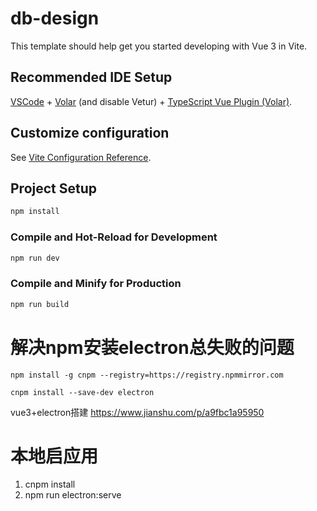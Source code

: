 # db-design

This template should help get you started developing with Vue 3 in Vite.

## Recommended IDE Setup

[VSCode](https://code.visualstudio.com/) + [Volar](https://marketplace.visualstudio.com/items?itemName=Vue.volar) (and disable Vetur) + [TypeScript Vue Plugin (Volar)](https://marketplace.visualstudio.com/items?itemName=Vue.vscode-typescript-vue-plugin).

## Customize configuration

See [Vite Configuration Reference](https://vitejs.dev/config/).

## Project Setup

```sh
npm install
```

### Compile and Hot-Reload for Development

```sh
npm run dev
```

### Compile and Minify for Production

```sh
npm run build
```

# 解决npm安装electron总失败的问题

```text
npm install -g cnpm --registry=https://registry.npmmirror.com
```

```text
cnpm install --save-dev electron
```

vue3+electron搭建 https://www.jianshu.com/p/a9fbc1a95950


# 本地启应用

1. cnpm install
2. npm run electron:serve
